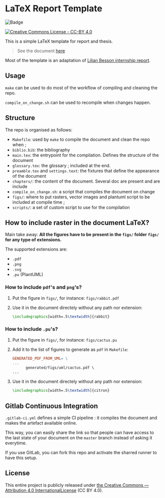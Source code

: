 # LaTeX Report Template

![Badge](https://gitlab.utc.fr/LaTeX-UTC/Templates/latex-thesis-template/badges/master/build.svg)


[![Creative Commons License - CC-BY
4.0](https://i.creativecommons.org/l/by/4.0/88x31.png)](http://creativecommons.org/licenses/by/4.0/)

This is a simple LaTeX template for report and thesis.

> See the document
[here](https://gitlab.utc.fr/LaTeX-UTC/Templates/latex-thesis-template/builds/artifacts/master/raw/main.pdf?job=building-latex)

Most of the template is an adaptation of [Lilian Besson internship
report](https://bitbucket.org/lbesson/internship-mva-2016/src/c35130e0f40e9787f8fd4dd333990642cd8875d7/README.md?at=master&fileviewer=file-view-default).

## Usage

`make` can be used to do most of the workflow of compiling and cleaning the
repo.

`compile_on_change.sh` can be used to recompile when changes happen.

## Structure

The repo is organised as follows:
 - `Makefile`: used by `make` to compile the document and clean the repo when ;
 - `biblio.bib`: the bibliography
 - `main.tex`: the entrypoint for the compilation. Defines the structure of the
     document
 - `glossary.tex`: the glossary ; included at the end.
 - `preamble.tex` and `settings.text`: the fixtures that define the appearance
     of the document
 - `chapters/`: the content of the document.  Several doc are present and are
     include
 - `compile_on_change.sh`: a script that compiles the document on change
 - `figs/`: where to put rasters, vector images and plantuml script to be
     included at compile time ;
 - `scripts/`: a set of custom script to use for the compilation


## How to include raster in the document LaTeX?

Main take away: **All the figures have to be present in the `figs/` folder
`figs/` for any type of extensions.**

The supported extensions are:
 - `.pdf`
 - `.png`
 - `.svg`
 - `.pu` (PlantUML)

### How to include `pdf`'s and `png`'s?

 1. Put the figure in `figs/`, for instance: `figs/rabbit.pdf`
 1. Use it in the document directely without any path nor extension:

    ```latex
    \includegraphics[width=.5\textwidth]{rabbit}
    ```

### How to include `.pu`'s?

 1. Put the figure in `figs/`, for instance: `figs/cactus.pu`
 1. Add it to the list of figures to generate as `pdf` in  `Makefile`:

    ```MakeFile
    GENERATED_PDF_FROM_UML= \
    ...
          generated/figs/uml/cactus.pdf \
    ...
    ```
 1. Use it in the document directely without any path nor extension:

    ```latex
    \includegraphics[width=.5\textwidth]{citron}
    ```

## Gitlab Continuous Integration

`.gitlab-ci.yml` defines a simple CI pipeline : it compiles the document and
makes the artefact available online.

This way, you can easily share the link so that people can have access to the
last state of your document on the `master` branch instead of asking it
everytime.

If you use GitLab, you can fork this repo and activate the sharred runner to
have this setup.

## License

This entire project is publicly released under [the Creative Commons
— Attribution 4.0
InternationalLicense](http://creativecommons.org/licenses/by/4.0/) (CC BY 4.0).

